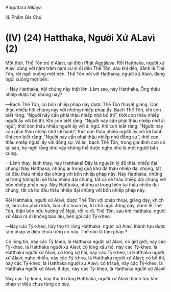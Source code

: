 Aṅguttara Nikāya

III. Phẩm Gia Chủ

# (IV) (24) Hatthaka, Người Xứ ALavì (2)

Một thời, Thế Tôn trú ở Alavì, tại điện Phật Aggàlava. Rồi Hatthaka, người xứ Alavì cùng với năm trăm nam cư sĩ đi đến Thế Tôn, sau khi đến, đảnh lễ Thế Tôn, rồi ngồi xuống một bên. Thế Tôn nói với Hatthaka, người xứ Alavì, đang ngồi xuống một bên:

—Này Hatthaka, hội chúng này thật lớn. Làm sao, này Hatthaka, Ông thâu nhiếp được hội chúng này?

—Bạch Thế Tôn, có bốn nhiếp pháp này được Thế Tôn thuyết giảng. Con thâu nhiếp hội chúng này với những nhiếp pháp ấy. Bạch Thế Tôn, khi con biết rằng: “Người này cần phải thâu nhiếp nhờ bố thí”, thời con thâu nhiếp người ấy với bố thí. Khi con biết rằng: “Người này cần phải thâu nhiếp nhờ ái ngữ”, thời con thâu nhiếp người ấy với ái ngữ. Khi con biết rằng: “Người này cần phải thâu nhiếp nhờ lợi hành”, thời con thâu nhiếp người ấy với lợi hành. Khi con biết rằng: “Người này cần phải thâu nhiếp nhờ đồng sự”, thời con thâu nhiếp người ấy với đồng sự. Vả lại, bạch Thế Tôn, trong gia đình con có tài sản, họ nghĩ rằng như vậy không thể được nghe như là một người bần cùng.

—Lành thay, lành thay, này Hatthaka! Ðây là nguyên lý để thâu nhiếp đại chúng! Này Hatthaka, những ai trong quá khứ đã thâu nhiếp đại chúng, tất cả đều thâu nhiếp đại chúng với bốn nhiếp pháp này. Này Hatthaka, những ai trong tương lai sẽ thâu nhiếp đại chúng, tất cả sẽ thâu nhiếp đại chúng với bốn nhiếp pháp này. Này Hatthaka, những ai trong hiện tại thâu nhiếp đại chúng, tất cả họ đều thâu nhiếp đại chúng với bốn nhiếp pháp này.

Rồi Hatthaka, người xứ Alavì, được Thế Tôn với pháp thoại, giảng dạy, khích lệ, làm cho phấn khởi, làm cho hoan hỷ, từ chỗ ngồi đứng dậy, đảnh lễ Thế Tôn, thân bên hữu hướng về Ngài, rồi ra đi. Thế Tôn, sau khi Hatthaka, người xứ Alavì ra đi không bao lâu, bèn gọi các Tỷ-kheo:

—Này các Tỷ-kheo, hãy thọ trì rằng Hatthaka, người xứ Alavì thành tựu được tám pháp vi diệu chưa từng có này. Thế nào là tám pháp ?

Có lòng tin, này các Tỷ kheo, là Hatthaka người xứ Alavì, có giữ giới; này các Tỷ-kheo, là Hatthaka người xứ Alavì; có lòng xấu hổ, này các Tỷ-kheo, là Hatthaka người xứ Alavì; có lòng sợ hãi, này các Tỷ-kheo, là Hatthaka người xứ Alavì; nghe nhiều, này các Tỷ-kheo, là Hatthaka người xứ Alavì; có bố thí, này các Tỷ-kheo, là Hatthaka người xứ Alavì; có trí tuệ, này các Tỷ-kheo, là Hatthaka người xứ Alavì; ít dục, này các Tỷ-kheo, là Hatthaka người xứ Alavì!

Này các Tỷ-kheo, hãy thọ trì rằng Hatthaka, người xứ Alavì thành tựu tám pháp vi diệu chưa từng có này.

